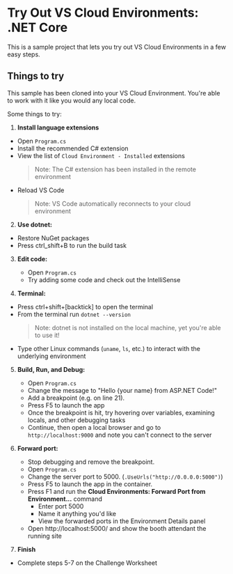 # Try Out VS Cloud Environments: .NET Core

This is a sample project that lets you try out VS Cloud Environments in a few easy steps.
   
## Things to try

This sample has been cloned into your VS Cloud Environment. You're able to work with it like you would any local code.

Some things to try:

1. **Install language extensions**
  - Open `Program.cs`
  - Install the recommended C# extension
  - View the list of `Cloud Environment - Installed` extensions
    > Note: The C# extension has been installed in the remote environment
  - Reload VS Code
    > Note: VS Code automatically reconnects to your cloud environment

2. **Use dotnet:** 
  - Restore NuGet packages
  - Press ctrl_shift+B to run the build task

3. **Edit code:**
   - Open `Program.cs`
   - Try adding some code and check out the IntelliSense

4. **Terminal:** 
  - Press ctrl+shift+[backtick] to open the terminal
  - From the terminal run `dotnet --version`
    > Note: dotnet is not installed on the local machine, yet you're able to use it! 
  - Type other Linux commands (`uname`, `ls`, etc.) to interact with the underlying environment

5. **Build, Run, and Debug:**
   - Open `Program.cs`
   - Change the message to "Hello {your name} from ASP.NET Code!"
   - Add a breakpoint (e.g. on line 21).
   - Press F5 to launch the app
   - Once the breakpoint is hit, try hovering over variables, examining locals, and other debugging tasks
   - Continue, then open a local browser and go to `http://localhost:9000` and note you can't connect to the server

6. **Forward port:**
   - Stop debugging and remove the breakpoint.
   - Open `Program.cs`
   - Change the server port to 5000. (`.UseUrls("http://0.0.0.0:5000")`)
   - Press F5 to launch the app in the container.
   - Press F1 and run the **Cloud Environments: Forward Port from Environment...** command
     - Enter port 5000
     - Name it anything you'd like
     - View the forwarded ports in the Environment Details panel
   - Open http://localhost:5000/ and show the booth attendant the running site

7. **Finish**
  - Complete steps 5-7 on the Challenge Worksheet
